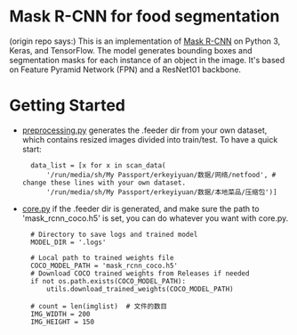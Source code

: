 # Mask R-CNN for food segmentation
(origin repo says:)
This is an implementation of [Mask R-CNN](https://arxiv.org/abs/1703.06870) on Python 3, Keras, and TensorFlow. The model generates bounding boxes and segmentation masks for each instance of an object in the image. It's based on Feature Pyramid Network (FPN) and a ResNet101 backbone.

# Getting Started
* [preprocessing.py](preprocessing.py) generates the .feeder dir from your own dataset, which contains resized images divided into train/test. To have a quick start:
  
        data_list = [x for x in scan_data(
            '/run/media/sh/My Passport/erkeyiyuan/数据/网络/netfood', # change these lines with your own dataset.
            '/run/media/sh/My Passport/erkeyiyuan/数据/本地菜品/压缩包')]

* [core.py](core.py) if the .feeder dir is generated, and make sure the path to 'mask_rcnn_coco.h5' is set, you can do whatever you want with core.py.
  
        # Directory to save logs and trained model
        MODEL_DIR = '.logs'

        # Local path to trained weights file
        COCO_MODEL_PATH = 'mask_rcnn_coco.h5'
        # Download COCO trained weights from Releases if needed
        if not os.path.exists(COCO_MODEL_PATH):
            utils.download_trained_weights(COCO_MODEL_PATH)

        # count = len(imglist)  # 文件的数目
        IMG_WIDTH = 200
        IMG_HEIGHT = 150
   

